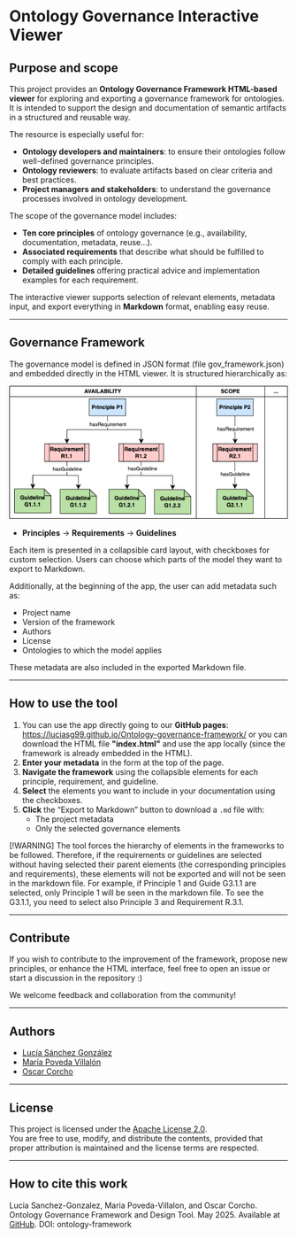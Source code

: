 # Ontology Governance Interactive Viewer

## Purpose and scope

This project provides an **Ontology Governance Framework HTML-based viewer** for exploring and exporting a governance framework for ontologies. It is intended to support the design and documentation of semantic artifacts in a structured and reusable way.

The resource is especially useful for:

- **Ontology developers and maintainers**: to ensure their ontologies follow well-defined governance principles.
- **Ontology reviewers**: to evaluate artifacts based on clear criteria and best practices.
- **Project managers and stakeholders**: to understand the governance processes involved in ontology development.

The scope of the governance model includes:

- **Ten core principles** of ontology governance (e.g., availability, documentation, metadata, reuse...).
- **Associated requirements** that describe what should be fulfilled to comply with each principle.
- **Detailed guidelines** offering practical advice and implementation examples for each requirement.

The interactive viewer supports selection of relevant elements, metadata input, and export everything in  **Markdown** format, enabling easy reuse. 

---

## Governance Framework

The governance model is defined in JSON format (file gov_framework.json) and embedded directly in the HTML viewer. It is structured hierarchically as:

![Example of structure of the framework](/images/example_structure_framework.png)

- **Principles** → **Requirements** → **Guidelines**

Each item is presented in a collapsible card layout, with checkboxes for custom selection. Users can choose which parts of the model they want to export to Markdown.

Additionally, at the beginning of the app, the user can add metadata such as:

- Project name
- Version of the framework
- Authors
- License
- Ontologies to which the model applies

These metadata are also included in the exported Markdown file.

---

## How to use the tool

1. You can use the app directly going to our **GitHub pages**: https://luciasg99.github.io/Ontology-governance-framework/ or you can download the HTML file **"index.html"** and use the app locally (since the framework is already embedded in the HTML).
2. **Enter your metadata** in the form at the top of the page.
3. **Navigate the framework** using the collapsible elements for each principle, requirement, and guideline.
4. **Select** the elements you want to include in your documentation using the checkboxes.
5. **Click** the “Export to Markdown” button to download a `.md` file with:
   - The project metadata
   - Only the selected governance elements

[!WARNING] 
The tool forces the hierarchy of elements in the frameworks to be followed. Therefore, if the requirements or guidelines are selected without having selected their parent elements (the corresponding principles and requirements), these elements will not be exported and will not be seen in the markdown file. For example, if Principle 1 and Guide G3.1.1 are selected, only Principle 1 will be seen in the markdown file. To see the G3.1.1, you need to select also Principle 3 and Requirement R.3.1.

---

## Contribute

If you wish to contribute to the improvement of the framework, propose new principles, or enhance the HTML interface, feel free to open an issue or start a discussion in the repository :)

We welcome feedback and collaboration from the community!

---

## Authors

- [Lucía Sánchez González](https://github.com/LuciaSG99)
- [María Poveda Villalón](https://github.com/mariapoveda)
- [Oscar Corcho](https://github.com/ocorcho)  

---

## License

This project is licensed under the [Apache License 2.0](https://www.apache.org/licenses/LICENSE-2.0).  
You are free to use, modify, and distribute the contents, provided that proper attribution is maintained and the license terms are respected.

---
## How to cite this work

Lucia Sanchez-Gonzalez, Maria Poveda-Villalon, and Oscar Corcho. Ontology Governance Framework and Design Tool. May 2025. Available at [GitHub](https://github.com/LuciaSG99/Ontology-governance-framework). DOI: ontology-framework
